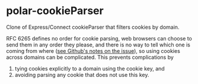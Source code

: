 # polar-cookieParser

Clone of Express/Connect cookieParser that filters cookies by domain.

RFC 6265 defines no order for cookie parsing, web browsers can choose to send them in any order they please, and there is no way to tell which one is coming from where ([see Github's notes on the issue](https://github.com/blog/1466-yummy-cookies-across-domains)), so using cookies across domains can be complicated. This prevents complications by 

1. tying cookies explicitly to a domain using the cookie key, and
2. avoiding parsing any cookie that does not use this key.
